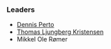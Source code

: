 ### Leaders
* [Dennis Perto](mailto:dennis.perto@owasp.org)
* [Thomas Ljungberg Kristensen](mailto:thomas.kristensen@owasp.org)
* Mikkel Ole Rømer
